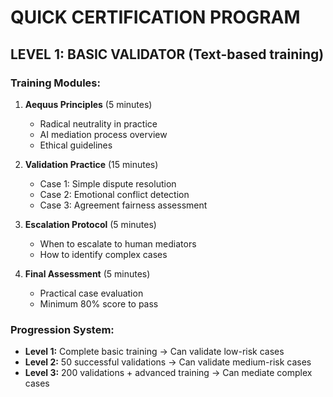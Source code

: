 # QUICK CERTIFICATION PROGRAM

## LEVEL 1: BASIC VALIDATOR (Text-based training)

### Training Modules:
1. **Aequus Principles** (5 minutes)
   - Radical neutrality in practice
   - AI mediation process overview
   - Ethical guidelines

2. **Validation Practice** (15 minutes)
   - Case 1: Simple dispute resolution
   - Case 2: Emotional conflict detection  
   - Case 3: Agreement fairness assessment

3. **Escalation Protocol** (5 minutes)
   - When to escalate to human mediators
   - How to identify complex cases

4. **Final Assessment** (5 minutes)
   - Practical case evaluation
   - Minimum 80% score to pass

### Progression System:
- **Level 1:** Complete basic training → Can validate low-risk cases
- **Level 2:** 50 successful validations → Can validate medium-risk cases  
- **Level 3:** 200 validations + advanced training → Can mediate complex cases
